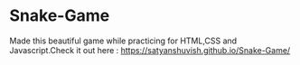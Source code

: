 # Snake-Game
Made this beautiful game while practicing for HTML,CSS and Javascript.Check it out here : https://satyanshuvish.github.io/Snake-Game/
